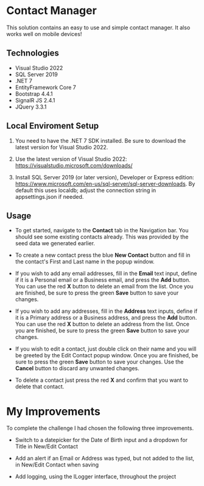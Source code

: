 # Contact Manager
This solution contains an easy to use and simple contact manager. It also works well on mobile devices!

## Technologies
- Visual Studio 2022
- SQL Server 2019
- .NET 7
- EntityFramework Core 7
- Bootstrap 4.4.1
- SignalR JS 2.4.1
- JQuery 3.3.1

## Local Enviroment Setup

1. You need to have the .NET 7 SDK installed. Be sure to download the latest version for Visual Studio 2022.

2. Use the latest version of Visual Studio 2022: https://visualstudio.microsoft.com/downloads/

3. Install SQL Server 2019 (or later version), Developer or Express edition: https://www.microsoft.com/en-us/sql-server/sql-server-downloads. By default this uses localdb; adjust the connection string in appsettings.json if needed. 


## Usage

* To get started, navigate to the **Contact** tab in the Navigation bar. You should see some existing contacts already. This was provided by the seed data we generated earlier.

* To create a new contact press the blue **New Contact** button and fill in the contact's First and Last name in the popup window.

* If you wish to add any email addresses, fill in the **Email** text input, define if it is a Personal email or a Business email, and press the **Add** button. You can use the red **X** button to delete an email from the list. Once you are finished, be sure to press the green **Save** button to save your changes.

* If you wish to add any addresses, fill in the **Address** text inputs, define if it is a Primary address or a Business address, and press the **Add** button. You can use the red **X** button to delete an address from the list. Once you are finished, be sure to press the green **Save** button to save your changes.

* If you wish to edit a contact, just double click on their name and you will be greeted by the Edit Contact popup window. Once you are finished, be sure to press the green **Save** button to save your changes. Use the **Cancel** button to discard any unwanted changes.

* To delete a contact just press the red **X** and confirm that you want to delete that contact.


# My Improvements
To complete the challenge I had chosen the following three improvements.

* Switch to a datepicker for the Date of Birth input and a dropdown for Title in New/Edit Contact
  
* Add an alert if an Email or Address was typed, but not added to the list, in New/Edit Contact when saving
  
* Add logging, using the ILogger interface, throughout the project
